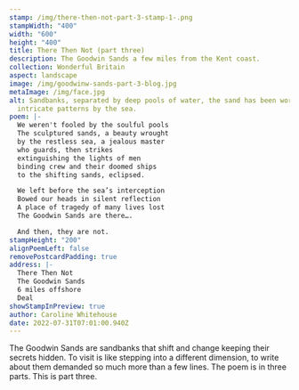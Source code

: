 ```yaml
---
stamp: /img/there-then-not-part-3-stamp-1-.png
stampWidth: "400"
width: "600"
height: "400"
title: There Then Not (part three)
description: The Goodwin Sands a few miles from the Kent coast.
collection: Wonderful Britain
aspect: landscape
image: /img/goodwinw-sands-part-3-blog.jpg
metaImage: /img/face.jpg
alt: Sandbanks, separated by deep pools of water, the sand has been worked into
  intricate patterns by the sea.
poem: |-
  We weren't fooled by the soulful pools
  The sculptured sands, a beauty wrought 
  by the restless sea, a jealous master 
  who guards, then strikes 
  extinguishing the lights of men
  binding crew and their doomed ships
  to the shifting sands, eclipsed.

  We left before the sea’s interception
  Bowed our heads in silent reflection
  A place of tragedy of many lives lost
  The Goodwin Sands are there….

  And then, they are not.
stampHeight: "200"
alignPoemLeft: false
removePostcardPadding: true
address: |-
  There Then Not
  The Goodwin Sands
  6 miles offshore 
  Deal
showStampInPreview: true
author: Caroline Whitehouse
date: 2022-07-31T07:01:00.940Z
---
```

The Goodwin Sands are sandbanks that shift and change keeping their secrets hidden. 
To visit is like stepping into a different dimension, to write about them demanded so much more than a few lines. 
The poem is in three parts. This is part three.